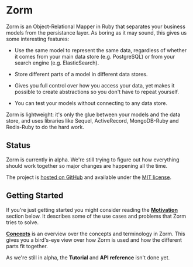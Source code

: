 # Zorm

Zorm is an Object-Relational Mapper in Ruby that separates your business
models from the persistance layer. As boring as it may sound, this gives us
some interesting features:

* Use the same model to represent the same data, regardless of whether it comes
  from your main data store (e.g. PostgreSQL) or from your search engine
  (e.g. ElasticSearch).

* Store different parts of a model in different data stores.

* Gives you full control over how you access your data, yet makes it possible
  to create abstractions so you don't have to repeat yourself.

* You can test your models without connecting to any data store.

Zorm is lightweight: it's only the glue between your models and the data
store, and uses libraries like Sequel, ActiveRecord, MongoDB-Ruby and
Redis-Ruby to do the hard work.

## Status

Zorm is currently in alpha. We're still trying to figure out how everything
should work together so major changes are happening all the time.

The project is [hosted on GitHub](https://github.com/judofyr/zorm) and
available under the [MIT license](http://github.com/judofyr/zorm/blob/master/LICENSE).

## Getting Started

If you're just getting started you might consider reading the
[**Motivation**](#motivation) section below. It describes some of the use
cases and problems that Zorm tries to solve.

[**Concepts**](#concepts) is an overview over the concepts and terminology in Zorm. This
gives you a bird's-eye view over how Zorm is used and how the different parts
fit together.

As we're still in alpha, the **Tutorial** and **API reference** isn't done
yet.

